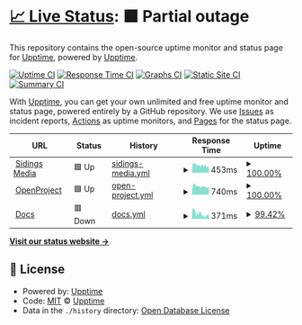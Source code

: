 # [📈 Live Status](https://status.sidingsmedia.com): <!--live status--> **🟧 Partial outage**

This repository contains the open-source uptime monitor and status page for [Upptime](https://upptime.js.org), powered by [Upptime](https://github.com/upptime/upptime).

[![Uptime CI](https://github.com/SidingsMedia/status/workflows/Uptime%20CI/badge.svg)](https://github.com/SidingsMedia/status/actions?query=workflow%3A%22Uptime+CI%22)
[![Response Time CI](https://github.com/SidingsMedia/status/workflows/Response%20Time%20CI/badge.svg)](https://github.com/SidingsMedia/status/actions?query=workflow%3A%22Response+Time+CI%22)
[![Graphs CI](https://github.com/SidingsMedia/status/workflows/Graphs%20CI/badge.svg)](https://github.com/SidingsMedia/status/actions?query=workflow%3A%22Graphs+CI%22)
[![Static Site CI](https://github.com/SidingsMedia/status/workflows/Static%20Site%20CI/badge.svg)](https://github.com/SidingsMedia/status/actions?query=workflow%3A%22Static+Site+CI%22)
[![Summary CI](https://github.com/SidingsMedia/status/workflows/Summary%20CI/badge.svg)](https://github.com/SidingsMedia/status/actions?query=workflow%3A%22Summary+CI%22)

With [Upptime](https://upptime.js.org), you can get your own unlimited and free uptime monitor and status page, powered entirely by a GitHub repository. We use [Issues](https://github.com/upptime/upptime/issues) as incident reports, [Actions](https://github.com/SidingsMedia/status/actions) as uptime monitors, and [Pages](https://status.sidingsmedia.com) for the status page.

<!--start: status pages-->
<!-- This summary is generated by Upptime (https://github.com/upptime/upptime) -->
<!-- Do not edit this manually, your changes will be overwritten -->
<!-- prettier-ignore -->
| URL | Status | History | Response Time | Uptime |
| --- | ------ | ------- | ------------- | ------ |
| <img alt="" src="https://favicons.githubusercontent.com/www.sidingsmedia.com" height="13"> [Sidings Media](https://www.sidingsmedia.com) | 🟩 Up | [sidings-media.yml](https://github.com/SidingsMedia/status/commits/HEAD/history/sidings-media.yml) | <details><summary><img alt="Response time graph" src="./graphs/sidings-media/response-time-week.png" height="20"> 453ms</summary><br><a href="https://alt.status.sidingsmedia.com/history/sidings-media"><img alt="Response time 533" src="https://img.shields.io/endpoint?url=https%3A%2F%2Fraw.githubusercontent.com%2FSidingsMedia%2Fstatus%2FHEAD%2Fapi%2Fsidings-media%2Fresponse-time.json"></a><br><a href="https://alt.status.sidingsmedia.com/history/sidings-media"><img alt="24-hour response time 395" src="https://img.shields.io/endpoint?url=https%3A%2F%2Fraw.githubusercontent.com%2FSidingsMedia%2Fstatus%2FHEAD%2Fapi%2Fsidings-media%2Fresponse-time-day.json"></a><br><a href="https://alt.status.sidingsmedia.com/history/sidings-media"><img alt="7-day response time 453" src="https://img.shields.io/endpoint?url=https%3A%2F%2Fraw.githubusercontent.com%2FSidingsMedia%2Fstatus%2FHEAD%2Fapi%2Fsidings-media%2Fresponse-time-week.json"></a><br><a href="https://alt.status.sidingsmedia.com/history/sidings-media"><img alt="30-day response time 514" src="https://img.shields.io/endpoint?url=https%3A%2F%2Fraw.githubusercontent.com%2FSidingsMedia%2Fstatus%2FHEAD%2Fapi%2Fsidings-media%2Fresponse-time-month.json"></a><br><a href="https://alt.status.sidingsmedia.com/history/sidings-media"><img alt="1-year response time 533" src="https://img.shields.io/endpoint?url=https%3A%2F%2Fraw.githubusercontent.com%2FSidingsMedia%2Fstatus%2FHEAD%2Fapi%2Fsidings-media%2Fresponse-time-year.json"></a></details> | <details><summary><a href="https://alt.status.sidingsmedia.com/history/sidings-media">100.00%</a></summary><a href="https://alt.status.sidingsmedia.com/history/sidings-media"><img alt="All-time uptime 99.15%" src="https://img.shields.io/endpoint?url=https%3A%2F%2Fraw.githubusercontent.com%2FSidingsMedia%2Fstatus%2FHEAD%2Fapi%2Fsidings-media%2Fuptime.json"></a><br><a href="https://alt.status.sidingsmedia.com/history/sidings-media"><img alt="24-hour uptime 100.00%" src="https://img.shields.io/endpoint?url=https%3A%2F%2Fraw.githubusercontent.com%2FSidingsMedia%2Fstatus%2FHEAD%2Fapi%2Fsidings-media%2Fuptime-day.json"></a><br><a href="https://alt.status.sidingsmedia.com/history/sidings-media"><img alt="7-day uptime 100.00%" src="https://img.shields.io/endpoint?url=https%3A%2F%2Fraw.githubusercontent.com%2FSidingsMedia%2Fstatus%2FHEAD%2Fapi%2Fsidings-media%2Fuptime-week.json"></a><br><a href="https://alt.status.sidingsmedia.com/history/sidings-media"><img alt="30-day uptime 99.94%" src="https://img.shields.io/endpoint?url=https%3A%2F%2Fraw.githubusercontent.com%2FSidingsMedia%2Fstatus%2FHEAD%2Fapi%2Fsidings-media%2Fuptime-month.json"></a><br><a href="https://alt.status.sidingsmedia.com/history/sidings-media"><img alt="1-year uptime 99.15%" src="https://img.shields.io/endpoint?url=https%3A%2F%2Fraw.githubusercontent.com%2FSidingsMedia%2Fstatus%2FHEAD%2Fapi%2Fsidings-media%2Fuptime-year.json"></a></details>
| <img alt="" src="https://favicons.githubusercontent.com/openproject.sidingsmedia.com" height="13"> [OpenProject](https://openproject.sidingsmedia.com) | 🟩 Up | [open-project.yml](https://github.com/SidingsMedia/status/commits/HEAD/history/open-project.yml) | <details><summary><img alt="Response time graph" src="./graphs/open-project/response-time-week.png" height="20"> 740ms</summary><br><a href="https://alt.status.sidingsmedia.com/history/open-project"><img alt="Response time 827" src="https://img.shields.io/endpoint?url=https%3A%2F%2Fraw.githubusercontent.com%2FSidingsMedia%2Fstatus%2FHEAD%2Fapi%2Fopen-project%2Fresponse-time.json"></a><br><a href="https://alt.status.sidingsmedia.com/history/open-project"><img alt="24-hour response time 714" src="https://img.shields.io/endpoint?url=https%3A%2F%2Fraw.githubusercontent.com%2FSidingsMedia%2Fstatus%2FHEAD%2Fapi%2Fopen-project%2Fresponse-time-day.json"></a><br><a href="https://alt.status.sidingsmedia.com/history/open-project"><img alt="7-day response time 740" src="https://img.shields.io/endpoint?url=https%3A%2F%2Fraw.githubusercontent.com%2FSidingsMedia%2Fstatus%2FHEAD%2Fapi%2Fopen-project%2Fresponse-time-week.json"></a><br><a href="https://alt.status.sidingsmedia.com/history/open-project"><img alt="30-day response time 863" src="https://img.shields.io/endpoint?url=https%3A%2F%2Fraw.githubusercontent.com%2FSidingsMedia%2Fstatus%2FHEAD%2Fapi%2Fopen-project%2Fresponse-time-month.json"></a><br><a href="https://alt.status.sidingsmedia.com/history/open-project"><img alt="1-year response time 827" src="https://img.shields.io/endpoint?url=https%3A%2F%2Fraw.githubusercontent.com%2FSidingsMedia%2Fstatus%2FHEAD%2Fapi%2Fopen-project%2Fresponse-time-year.json"></a></details> | <details><summary><a href="https://alt.status.sidingsmedia.com/history/open-project">100.00%</a></summary><a href="https://alt.status.sidingsmedia.com/history/open-project"><img alt="All-time uptime 99.80%" src="https://img.shields.io/endpoint?url=https%3A%2F%2Fraw.githubusercontent.com%2FSidingsMedia%2Fstatus%2FHEAD%2Fapi%2Fopen-project%2Fuptime.json"></a><br><a href="https://alt.status.sidingsmedia.com/history/open-project"><img alt="24-hour uptime 100.00%" src="https://img.shields.io/endpoint?url=https%3A%2F%2Fraw.githubusercontent.com%2FSidingsMedia%2Fstatus%2FHEAD%2Fapi%2Fopen-project%2Fuptime-day.json"></a><br><a href="https://alt.status.sidingsmedia.com/history/open-project"><img alt="7-day uptime 100.00%" src="https://img.shields.io/endpoint?url=https%3A%2F%2Fraw.githubusercontent.com%2FSidingsMedia%2Fstatus%2FHEAD%2Fapi%2Fopen-project%2Fuptime-week.json"></a><br><a href="https://alt.status.sidingsmedia.com/history/open-project"><img alt="30-day uptime 99.94%" src="https://img.shields.io/endpoint?url=https%3A%2F%2Fraw.githubusercontent.com%2FSidingsMedia%2Fstatus%2FHEAD%2Fapi%2Fopen-project%2Fuptime-month.json"></a><br><a href="https://alt.status.sidingsmedia.com/history/open-project"><img alt="1-year uptime 99.80%" src="https://img.shields.io/endpoint?url=https%3A%2F%2Fraw.githubusercontent.com%2FSidingsMedia%2Fstatus%2FHEAD%2Fapi%2Fopen-project%2Fuptime-year.json"></a></details>
| <img alt="" src="https://favicons.githubusercontent.com/docs.sidingsmedia.com" height="13"> [Docs](https://docs.sidingsmedia.com) | 🟥 Down | [docs.yml](https://github.com/SidingsMedia/status/commits/HEAD/history/docs.yml) | <details><summary><img alt="Response time graph" src="./graphs/docs/response-time-week.png" height="20"> 371ms</summary><br><a href="https://alt.status.sidingsmedia.com/history/docs"><img alt="Response time 396" src="https://img.shields.io/endpoint?url=https%3A%2F%2Fraw.githubusercontent.com%2FSidingsMedia%2Fstatus%2FHEAD%2Fapi%2Fdocs%2Fresponse-time.json"></a><br><a href="https://alt.status.sidingsmedia.com/history/docs"><img alt="24-hour response time 227" src="https://img.shields.io/endpoint?url=https%3A%2F%2Fraw.githubusercontent.com%2FSidingsMedia%2Fstatus%2FHEAD%2Fapi%2Fdocs%2Fresponse-time-day.json"></a><br><a href="https://alt.status.sidingsmedia.com/history/docs"><img alt="7-day response time 371" src="https://img.shields.io/endpoint?url=https%3A%2F%2Fraw.githubusercontent.com%2FSidingsMedia%2Fstatus%2FHEAD%2Fapi%2Fdocs%2Fresponse-time-week.json"></a><br><a href="https://alt.status.sidingsmedia.com/history/docs"><img alt="30-day response time 461" src="https://img.shields.io/endpoint?url=https%3A%2F%2Fraw.githubusercontent.com%2FSidingsMedia%2Fstatus%2FHEAD%2Fapi%2Fdocs%2Fresponse-time-month.json"></a><br><a href="https://alt.status.sidingsmedia.com/history/docs"><img alt="1-year response time 396" src="https://img.shields.io/endpoint?url=https%3A%2F%2Fraw.githubusercontent.com%2FSidingsMedia%2Fstatus%2FHEAD%2Fapi%2Fdocs%2Fresponse-time-year.json"></a></details> | <details><summary><a href="https://alt.status.sidingsmedia.com/history/docs">99.42%</a></summary><a href="https://alt.status.sidingsmedia.com/history/docs"><img alt="All-time uptime 99.96%" src="https://img.shields.io/endpoint?url=https%3A%2F%2Fraw.githubusercontent.com%2FSidingsMedia%2Fstatus%2FHEAD%2Fapi%2Fdocs%2Fuptime.json"></a><br><a href="https://alt.status.sidingsmedia.com/history/docs"><img alt="24-hour uptime 99.99%" src="https://img.shields.io/endpoint?url=https%3A%2F%2Fraw.githubusercontent.com%2FSidingsMedia%2Fstatus%2FHEAD%2Fapi%2Fdocs%2Fuptime-day.json"></a><br><a href="https://alt.status.sidingsmedia.com/history/docs"><img alt="7-day uptime 99.42%" src="https://img.shields.io/endpoint?url=https%3A%2F%2Fraw.githubusercontent.com%2FSidingsMedia%2Fstatus%2FHEAD%2Fapi%2Fdocs%2Fuptime-week.json"></a><br><a href="https://alt.status.sidingsmedia.com/history/docs"><img alt="30-day uptime 99.79%" src="https://img.shields.io/endpoint?url=https%3A%2F%2Fraw.githubusercontent.com%2FSidingsMedia%2Fstatus%2FHEAD%2Fapi%2Fdocs%2Fuptime-month.json"></a><br><a href="https://alt.status.sidingsmedia.com/history/docs"><img alt="1-year uptime 99.96%" src="https://img.shields.io/endpoint?url=https%3A%2F%2Fraw.githubusercontent.com%2FSidingsMedia%2Fstatus%2FHEAD%2Fapi%2Fdocs%2Fuptime-year.json"></a></details>

<!--end: status pages-->

[**Visit our status website →**](https://status.sidingsmedia.com)

## 📄 License

- Powered by: [Upptime](https://github.com/upptime/upptime)
- Code: [MIT](./LICENSE) © [Upptime](https://upptime.js.org)
- Data in the `./history` directory: [Open Database License](https://opendatacommons.org/licenses/odbl/1-0/)
